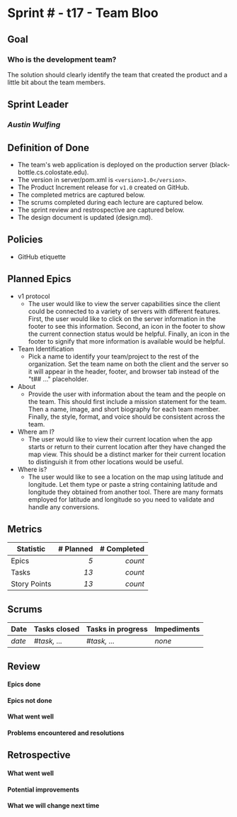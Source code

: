 # Sprint # - t17 - Team Bloo

## Goal
### Who is the development team?
The solution should clearly identify the team that created the product and a little bit about the team members.

## Sprint Leader
### *Austin Wulfing*

## Definition of Done

* The team's web application is deployed on the production server (black-bottle.cs.colostate.edu).
* The version in server/pom.xml is `<version>1.0</version>`.
* The Product Increment release for `v1.0` created on GitHub.
* The completed metrics are captured below.
* The scrums completed during each lecture are captured below.
* The sprint review and restrospective are captured below.
* The design document is updated (design.md).


## Policies

* GitHub etiquette


## Planned Epics

* v1 protocol
    - The user would like to view the server capabilities since the client could be connected to a variety of servers with different features. First, the user would like to click on the server information in the footer to see this information. Second, an icon in the footer to show the current connection status would be helpful. Finally, an icon in the footer to signify that more information is available would be helpful.
* Team Identification
    - Pick a name to identify your team/project to the rest of the organization. Set the team name on both the client and the server so it will appear in the header, footer, and browser tab instead of the "t## ..." placeholder.
* About
    - Provide the user with information about the team and the people on the team. This should first include a mission statement for the team. Then a name, image, and short biography for each team member. Finally, the style, format, and voice should be consistent across the team.
* Where am I?
    - The user would like to view their current location when the app starts or return to their current location after they have changed the map view. This should be a distinct marker for their current location to distinguish it from other locations would be useful.
* Where is?
    - The user would like to see a location on the map using latitude and longitude. Let them type or paste a string containing latitude and longitude they obtained from another tool. There are many formats employed for latitude and longitude so you need to validate and handle any conversions.


## Metrics

| Statistic | # Planned | # Completed |
| --- | ---: | ---: |
| Epics | *5* | *count* |
| Tasks |  *13*   | *count* | 
| Story Points |  *13*  | *count* | 


## Scrums

| Date | Tasks closed  | Tasks in progress | Impediments |
| :--- | :--- | :--- | :--- |
| *date* | *#task, ...* | *#task, ...* | *none* | 


## Review

#### Epics done  

#### Epics not done 

#### What went well

#### Problems encountered and resolutions


## Retrospective

#### What went well

#### Potential improvements

#### What we will change next time